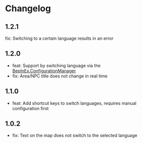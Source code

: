 # Changelog

## 1.2.1
fix: Switching to a certain language results in an error

## 1.2.0
* feat: Support by switching language via the [BepInEx.ConfigurationManager](https://github.com/BepInEx/BepInEx.ConfigurationManager)
* fix: Area/NPC title does not change in real time

## 1.1.0
* feat: Add shortcut keys to switch languages, requires manual configuration first

## 1.0.2
* fix: Text on the map does not switch to the selected language